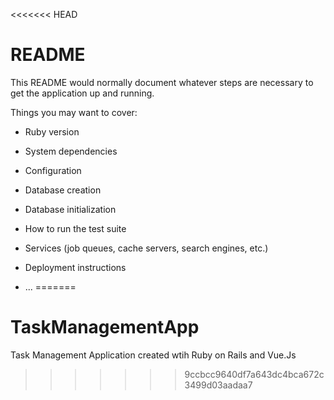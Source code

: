 <<<<<<< HEAD
# README

This README would normally document whatever steps are necessary to get the
application up and running.

Things you may want to cover:

* Ruby version

* System dependencies

* Configuration

* Database creation

* Database initialization

* How to run the test suite

* Services (job queues, cache servers, search engines, etc.)

* Deployment instructions

* ...
=======
# TaskManagementApp
Task Management Application created wtih Ruby on Rails and Vue.Js
>>>>>>> 9ccbcc9640df7a643dc4bca672c3499d03aadaa7
